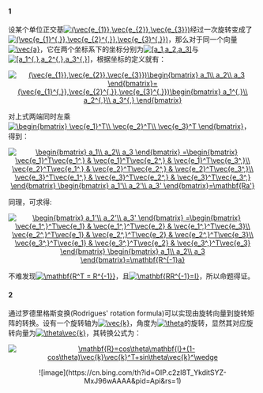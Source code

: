 #### 1
设某个单位正交基<a href="https://www.codecogs.com/eqnedit.php?latex=(\vec{e_{1}},\vec{e_{2}},\vec{e_{3}})" target="_blank"><img src="https://latex.codecogs.com/gif.latex?(\vec{e_{1}},\vec{e_{2}},\vec{e_{3}})" title="(\vec{e_{1}},\vec{e_{2}},\vec{e_{3}})" /></a>经过一次旋转变成了<a href="https://www.codecogs.com/eqnedit.php?latex=(\vec{e_{1}^{,}},\vec{e_{2}^{,}},\vec{e_{3}^{,}})" target="_blank"><img src="https://latex.codecogs.com/gif.latex?(\vec{e_{1}^{,}},\vec{e_{2}^{,}},\vec{e_{3}^{,}})" title="(\vec{e_{1}^{,}},\vec{e_{2}^{,}},\vec{e_{3}^{,}})" /></a>，那么对于同一个向量<a href="https://www.codecogs.com/eqnedit.php?latex=\vec{a}" target="_blank"><img src="https://latex.codecogs.com/gif.latex?\vec{a}" title="\vec{a}" /></a>，它在两个坐标系下的坐标分别为<a href="https://www.codecogs.com/eqnedit.php?latex=[a_1,a_2,a_3]" target="_blank"><img src="https://latex.codecogs.com/gif.latex?[a_1,a_2,a_3]" title="[a_1,a_2,a_3]" /></a>与<a href="https://www.codecogs.com/eqnedit.php?latex=[a_1^{,},a_2^{,},a_3^{,}]" target="_blank"><img src="https://latex.codecogs.com/gif.latex?[a_1^{,},a_2^{,},a_3^{,}]" title="[a_1^{,},a_2^{,},a_3^{,}]" /></a>，根据坐标的定义就有：

<p align="center">
<a href="https://www.codecogs.com/eqnedit.php?latex=(\vec{e_{1}},\vec{e_{2}},\vec{e_{3}})\begin{bmatrix}&space;a_1\\&space;a_2\\&space;a_3&space;\end{bmatrix}=(\vec{e_{1}^{,}},\vec{e_{2}^{,}},\vec{e_{3}^{,}})\begin{bmatrix}&space;a_1^{,}\\&space;a_2^{,}\\&space;a_3^{,}&space;\end{bmatrix}" target="_blank"><img src="https://latex.codecogs.com/gif.latex?(\vec{e_{1}},\vec{e_{2}},\vec{e_{3}})\begin{bmatrix}&space;a_1\\&space;a_2\\&space;a_3&space;\end{bmatrix}=(\vec{e_{1}^{,}},\vec{e_{2}^{,}},\vec{e_{3}^{,}})\begin{bmatrix}&space;a_1^{,}\\&space;a_2^{,}\\&space;a_3^{,}&space;\end{bmatrix}" title="(\vec{e_{1}},\vec{e_{2}},\vec{e_{3}})\begin{bmatrix} a_1\\ a_2\\ a_3 \end{bmatrix}=(\vec{e_{1}^{,}},\vec{e_{2}^{,}},\vec{e_{3}^{,}})\begin{bmatrix} a_1^{,}\\ a_2^{,}\\ a_3^{,} \end{bmatrix}" /></a>
</p>  

对上式两端同时左乘<a href="https://www.codecogs.com/eqnedit.php?latex=\begin{bmatrix}&space;\vec{e_1}^T\\&space;\vec{e_2}^T\\&space;\vec{e_3}^T&space;\end{bmatrix}" target="_blank"><img src="https://latex.codecogs.com/gif.latex?\begin{bmatrix}&space;\vec{e_1}^T\\&space;\vec{e_2}^T\\&space;\vec{e_3}^T&space;\end{bmatrix}" title="\begin{bmatrix} \vec{e_1}^T\\ \vec{e_2}^T\\ \vec{e_3}^T \end{bmatrix}" /></a>，得到：

<p align="center">
<a href="https://www.codecogs.com/eqnedit.php?latex=\begin{bmatrix}&space;a_1\\&space;a_2\\&space;a_3&space;\end{bmatrix}&space;=\begin{bmatrix}&space;\vec{e_1}^T\vec{e_1^,}&space;&&space;\vec{e_1}^T\vec{e_2^,}&space;&&space;\vec{e_1}^T\vec{e_3^,}\\&space;\vec{e_2}^T\vec{e_1^,}&space;&&space;\vec{e_2}^T\vec{e_2^,}&space;&&space;\vec{e_2}^T\vec{e_3^,}\\&space;\vec{e_3}^T\vec{e_1^,}&space;&&space;\vec{e_3}^T\vec{e_2^,}&space;&&space;\vec{e_3}^T\vec{e_3^,}&space;\end{bmatrix}&space;\begin{bmatrix}&space;a_1'\\&space;a_2'\\&space;a_3'&space;\end{bmatrix}=\mathbf{Ra'}" target="_blank"><img src="https://latex.codecogs.com/gif.latex?\begin{bmatrix}&space;a_1\\&space;a_2\\&space;a_3&space;\end{bmatrix}&space;=\begin{bmatrix}&space;\vec{e_1}^T\vec{e_1^,}&space;&&space;\vec{e_1}^T\vec{e_2^,}&space;&&space;\vec{e_1}^T\vec{e_3^,}\\&space;\vec{e_2}^T\vec{e_1^,}&space;&&space;\vec{e_2}^T\vec{e_2^,}&space;&&space;\vec{e_2}^T\vec{e_3^,}\\&space;\vec{e_3}^T\vec{e_1^,}&space;&&space;\vec{e_3}^T\vec{e_2^,}&space;&&space;\vec{e_3}^T\vec{e_3^,}&space;\end{bmatrix}&space;\begin{bmatrix}&space;a_1'\\&space;a_2'\\&space;a_3'&space;\end{bmatrix}=\mathbf{Ra'}" title="\begin{bmatrix} a_1\\ a_2\\ a_3 \end{bmatrix} =\begin{bmatrix} \vec{e_1}^T\vec{e_1^,} & \vec{e_1}^T\vec{e_2^,} & \vec{e_1}^T\vec{e_3^,}\\ \vec{e_2}^T\vec{e_1^,} & \vec{e_2}^T\vec{e_2^,} & \vec{e_2}^T\vec{e_3^,}\\ \vec{e_3}^T\vec{e_1^,} & \vec{e_3}^T\vec{e_2^,} & \vec{e_3}^T\vec{e_3^,} \end{bmatrix} \begin{bmatrix} a_1'\\ a_2'\\ a_3' \end{bmatrix}=\mathbf{Ra'}" /></a></p>  

同理，可求得:
<p align="center">
<a href="https://www.codecogs.com/eqnedit.php?latex=\begin{bmatrix}&space;a_1'\\&space;a_2'\\&space;a_3'&space;\end{bmatrix}&space;=\begin{bmatrix}&space;\vec{e_1^,}^T\vec{e_1}&space;&&space;\vec{e_1^,}^T\vec{e_2}&space;&&space;\vec{e_1^,}^T\vec{e_3}\\&space;\vec{e_2^,}^T\vec{e_1}&space;&&space;\vec{e_2^,}^T\vec{e_2}&space;&&space;\vec{e_2^,}^T\vec{e_3}\\&space;\vec{e_3^,}^T\vec{e_1}&space;&&space;\vec{e_3^,}^T\vec{e_2}&space;&&space;\vec{e_3^,}^T\vec{e_3}&space;\end{bmatrix}&space;\begin{bmatrix}&space;a_1\\&space;a_2\\&space;a_3&space;\end{bmatrix}=\mathbf{R^{-1}a}" target="_blank"><img src="https://latex.codecogs.com/gif.latex?\begin{bmatrix}&space;a_1'\\&space;a_2'\\&space;a_3'&space;\end{bmatrix}&space;=\begin{bmatrix}&space;\vec{e_1^,}^T\vec{e_1}&space;&&space;\vec{e_1^,}^T\vec{e_2}&space;&&space;\vec{e_1^,}^T\vec{e_3}\\&space;\vec{e_2^,}^T\vec{e_1}&space;&&space;\vec{e_2^,}^T\vec{e_2}&space;&&space;\vec{e_2^,}^T\vec{e_3}\\&space;\vec{e_3^,}^T\vec{e_1}&space;&&space;\vec{e_3^,}^T\vec{e_2}&space;&&space;\vec{e_3^,}^T\vec{e_3}&space;\end{bmatrix}&space;\begin{bmatrix}&space;a_1\\&space;a_2\\&space;a_3&space;\end{bmatrix}=\mathbf{R^{-1}a}" title="\begin{bmatrix} a_1'\\ a_2'\\ a_3' \end{bmatrix} =\begin{bmatrix} \vec{e_1^,}^T\vec{e_1} & \vec{e_1^,}^T\vec{e_2} & \vec{e_1^,}^T\vec{e_3}\\ \vec{e_2^,}^T\vec{e_1} & \vec{e_2^,}^T\vec{e_2} & \vec{e_2^,}^T\vec{e_3}\\ \vec{e_3^,}^T\vec{e_1} & \vec{e_3^,}^T\vec{e_2} & \vec{e_3^,}^T\vec{e_3} \end{bmatrix} \begin{bmatrix} a_1\\ a_2\\ a_3 \end{bmatrix}=\mathbf{R^{-1}a}" /></a></p> 
不难发现<a href="https://www.codecogs.com/eqnedit.php?latex=\mathbf{R^T&space;=&space;R^{-1}}" target="_blank"><img src="https://latex.codecogs.com/gif.latex?\mathbf{R^T&space;=&space;R^{-1}}" title="\mathbf{R^T = R^{-1}}" /></a>，且<a href="https://www.codecogs.com/eqnedit.php?latex=\mathbf{RR^{-1}=I}" target="_blank"><img src="https://latex.codecogs.com/gif.latex?\mathbf{RR^{-1}=I}" title="\mathbf{RR^{-1}=I}" /></a>，所以命题得证。

#### 2
通过罗德里格斯变换(Rodrigues' rotation formula)可以实现由旋转向量到旋转矩阵的转换。设有一个旋转轴为<a href="https://www.codecogs.com/eqnedit.php?latex=\vec{k}" target="_blank"><img src="https://latex.codecogs.com/gif.latex?\vec{k}" title="\vec{k}" /></a>，角度为<a href="https://www.codecogs.com/eqnedit.php?latex=\theta" target="_blank"><img src="https://latex.codecogs.com/gif.latex?\theta" title="\theta" /></a>的旋转，显然其对应旋转向量为<a href="https://www.codecogs.com/eqnedit.php?latex=\theta\vec{k}" target="_blank"><img src="https://latex.codecogs.com/gif.latex?\theta\vec{k}" title="\theta\vec{k}" /></a>，其转换公式为：
<p align="center">
<a href="https://www.codecogs.com/eqnedit.php?latex=\mathbf{R}=cos\theta\mathbf{I}&plus;(1-cos\theta)\vec{k}\vec{k}^T&plus;sin\theta\vec{k}^\wedge" target="_blank"><img src="https://latex.codecogs.com/gif.latex?\mathbf{R}=cos\theta\mathbf{I}&plus;(1-cos\theta)\vec{k}\vec{k}^T&plus;sin\theta\vec{k}^\wedge" title="\mathbf{R}=cos\theta\mathbf{I}+(1-cos\theta)\vec{k}\vec{k}^T+sin\theta\vec{k}^\wedge" /></a></p> 
<p align="center">
![image](https://cn.bing.com/th?id=OIP.c2zI8T_YkditSYZ-MxJ96wAAAA&pid=Api&rs=1)</p> 
